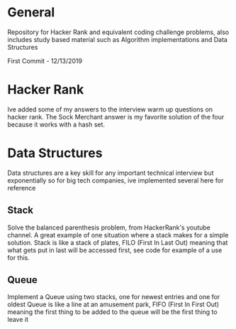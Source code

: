 # General
Repository for Hacker Rank and equivalent coding challenge problems, also includes study based material such as Algorithm implementations and Data Structures

First Commit - 12/13/2019

# Hacker Rank 
Ive added some of my answers to the interview warm up questions on hacker rank. The Sock Merchant answer is my favorite solution of the four because it works with a hash set.

# Data Structures

Data structures are a key skill for any important technical interview but exponentially so for big tech companies, ive implemented several here for reference 

## Stack

Solve the balanced parenthesis problem, from HackerRank's youtube channel. A great example of one situation where a stack makes for a simple solution.
Stack is like a stack of plates, FILO (First In Last Out) meaning that what gets put in last will be accessed first, see code for example of a use for this.

## Queue

Implement a Queue using two stacks, one for newest entries and one for oldest
Queue is like a line at an amusement park, FIFO (First In First Out) meaning the first thing to be added to the queue will be the first thing to leave it
